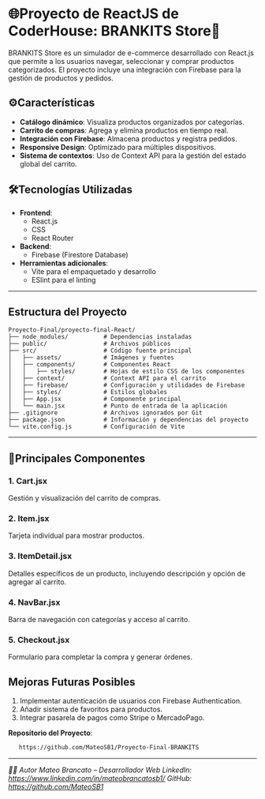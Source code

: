 
# 🌐Proyecto de ReactJS de CoderHouse: BRANKITS Store🌟

BRANKITS Store es un simulador de e-commerce desarrollado con React.js que permite a los usuarios navegar, seleccionar y comprar productos categorizados. El proyecto incluye una integración con Firebase para la gestión de productos y pedidos.

## ⚙️Características

- **Catálogo dinámico**: Visualiza productos organizados por categorías.
- **Carrito de compras**: Agrega y elimina productos en tiempo real.
- **Integración con Firebase**: Almacena productos y registra pedidos.
- **Responsive Design**: Optimizado para múltiples dispositivos.
- **Sistema de contextos**: Uso de Context API para la gestión del estado global del carrito.

## 🛠️Tecnologías Utilizadas

- **Frontend**:
  - React.js
  - CSS
  - React Router
- **Backend**:
  - Firebase (Firestore Database)
- **Herramientas adicionales**:
  - Vite para el empaquetado y desarrollo
  - ESlint para el linting

---

## Estructura del Proyecto

```plaintext
Proyecto-Final/proyecto-final-React/
├── node_modules/          # Dependencias instaladas
├── public/                # Archivos públicos
├── src/                   # Código fuente principal
│   ├── assets/            # Imágenes y fuentes
│   ├── components/        # Componentes React
│   │   ├── styles/        # Hojas de estilo CSS de los componentes
│   ├── context/           # Context API para el carrito
│   ├── firebase/          # Configuración y utilidades de Firebase
│   ├── styles/            # Estilos globales
│   ├── App.jsx            # Componente principal
│   └── main.jsx           # Punto de entrada de la aplicación
├── .gitignore             # Archivos ignorados por Git
├── package.json           # Información y dependencias del proyecto
└── vite.config.js         # Configuración de Vite
```

---

## 🚀Principales Componentes

### 1. **Cart.jsx**

Gestión y visualización del carrito de compras.

### 2. **Item.jsx**

Tarjeta individual para mostrar productos.

### 3. **ItemDetail.jsx**

Detalles específicos de un producto, incluyendo descripción y opción de agregar al carrito.

### 4. **NavBar.jsx**

Barra de navegación con categorías y acceso al carrito.

### 5. **Checkout.jsx**

Formulario para completar la compra y generar órdenes.

## Mejoras Futuras Posibles

1. Implementar autenticación de usuarios con Firebase Authentication.
2. Añadir sistema de favoritos para productos.
3. Integrar pasarela de pagos como Stripe o MercadoPago.

**Repositorio del Proyecto**:

```bash
   https://github.com/MateoSB1/Proyecto-Final-BRANKITS
```

---

_🧑‍💻 Autor Mateo Brancato – Desarrollador Web LinkedIn: https://www.linkedin.com/in/mateobrancatosb1/ GitHub: https://github.com/MateoSB1_
